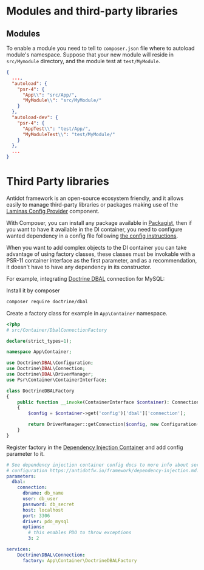 # Modules and third-party libraries

## Modules

To enable a module you need to tell to `composer.json` file where to autoload module's namespace. Suppose that your 
new module will reside in `src/Mymodule` directory, and the module test at `test/MyModule`. 

```json
{
  ...,
  "autoload": {
    "psr-4": {
      "App\\": "src/App/",
      "MyModule\\": "src/MyModule/"
    }
  },
  "autoload-dev": {
    "psr-4": {
      "AppTest\\": "test/App/",
      "MyModuleTest\\": "test/MyModule/"
    }
  },
  ...
}
```

# Third Party libraries

Antidot framework is an open-source ecosystem friendly, and it allows easily to manage third-party libraries or packages 
making use of the [Laminas Config Provider](https://docs.laminas.dev/laminas-config-aggregator/config-providers/) component.

 With Composer, you can install any package available in [Packagist](https://packagist.org/), then if you want to have 
 it available in the DI container, you need to configure wanted dependency in a config file following 
 [the config instructions](/framework/dependency-injection.md).
 
 When you want to add complex objects to the DI container you can take advantage of using factory classes, these classes 
 must be invokable with a PSR-11 container interface as the first parameter, and as a recommendation, it doesn't have 
 to have any dependency in its constructor.

For example, integrating [Doctrine DBAL](https://www.doctrine-project.org/projects/doctrine-dbal/en/2.10/index.html) 
connection for MySQL:

Install it by composer

```bash
composer require doctrine/dbal
```

Create a factory class for example in `App\Container` namespace.

```php
<?php
# src/Container/DbalConnectionFactory

declare(strict_types=1);

namespace App\Container;

use Doctrine\DBAL\Configuration;
use Doctrine\DBAL\Connection;
use Doctrine\DBAL\DriverManager;
use Psr\Container\ContainerInterface;

class DoctrineDBALFactory
{
    public function __invoke(ContainerInterface $container): Connection
    {
        $config = $container->get('config')['dbal']['connection'];

        return DriverManager::getConnection($config, new Configuration());
    }
}
```

Register factory in the [Dependency Injection Container](/framework/dependency-injection.md) and add config parameter to it.

```yaml
# See dependency injection container config docs to more info about service 
# configuration https://antidotfw.io/framework/dependency-injection.md.
parameters:
  dbal:
    connection:
      dbname: db_name
      user: db_user
      password: db_secret
      host: localhost
      port: 3306
      driver: pdo_mysql
      options:
        # this enables PDO to throw exceptions
        3: 2

services:
    Doctrine\DBAL\Connection:
      factory: App\Container\DoctrineDBALFactory
```
